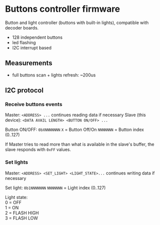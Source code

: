 # Buttons controller firmware

Button and light controller (buttons with built-in lights), compatible with decoder boards.

- 128 independent buttons
- led flashing
- I2C interrupt based

## Measurements

- full buttons scan + lights refresh: ~200us

## I2C protocol

### Receive buttons events

Master: `<ADDRESS> ...` continues reading data if necessary
Slave (this device): `<DATA AVAIL LENGTH> <BUTTON ON/OFF> ...`

Button ON/OFF:
`0bXNNNNNNN`  `X` = Button Off/On   `NNNNNNN` = Button index (0..127)

If Master tries to read more than what is available in the slave's buffer, the slave responds with `0xFF` values.

### Set lights

Master: `<ADDRESS> <SET_LIGHT> <LIGHT_STATE>...` continues writing data if necessary

Set light: `0b1NNNNNNN`  `NNNNNNN` = Light index (0..127)

Light state:  
0 = OFF  
1 = ON  
2 = FLASH HIGH  
3 = FLASH LOW
